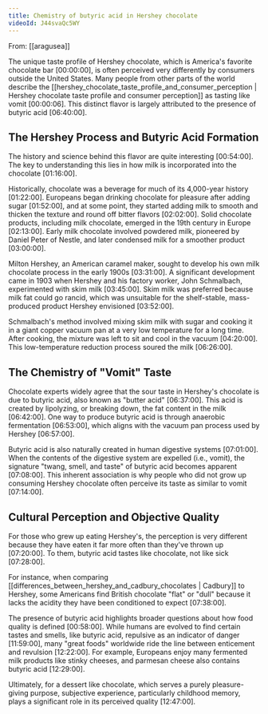 ```yaml
---
title: Chemistry of butyric acid in Hershey chocolate
videoId: J44svaQc5WY
---
```


From: [[aragusea]] <br/> 

The unique taste profile of Hershey chocolate, which is America's favorite chocolate bar <a class="yt-timestamp" data-t="00:00:00">[00:00:00]</a>, is often perceived very differently by consumers outside the United States. Many people from other parts of the world describe the [[hershey_chocolate_taste_profile_and_consumer_perception | Hershey chocolate taste profile and consumer perception]] as tasting like vomit <a class="yt-timestamp" data-t="00:00:06">[00:00:06]</a>. This distinct flavor is largely attributed to the presence of butyric acid <a class="yt-timestamp" data-t="06:40:00">[06:40:00]</a>.

## The Hershey Process and Butyric Acid Formation

The history and science behind this flavor are quite interesting <a class="yt-timestamp" data-t="00:54:00">[00:54:00]</a>. The key to understanding this lies in how milk is incorporated into the chocolate <a class="yt-timestamp" data-t="01:16:00">[01:16:00]</a>.

Historically, chocolate was a beverage for much of its 4,000-year history <a class="yt-timestamp" data-t="01:22:00">[01:22:00]</a>. Europeans began drinking chocolate for pleasure after adding sugar <a class="yt-timestamp" data-t="01:52:00">[01:52:00]</a>, and at some point, they started adding milk to smooth and thicken the texture and round off bitter flavors <a class="yt-timestamp" data-t="02:02:00">[02:02:00]</a>. Solid chocolate products, including milk chocolate, emerged in the 19th century in Europe <a class="yt-timestamp" data-t="02:13:00">[02:13:00]</a>. Early milk chocolate involved powdered milk, pioneered by Daniel Peter of Nestle, and later condensed milk for a smoother product <a class="yt-timestamp" data-t="03:00:00">[03:00:00]</a>.

Milton Hershey, an American caramel maker, sought to develop his own milk chocolate process in the early 1900s <a class="yt-timestamp" data-t="03:31:00">[03:31:00]</a>. A significant development came in 1903 when Hershey and his factory worker, John Schmalbach, experimented with skim milk <a class="yt-timestamp" data-t="03:45:00">[03:45:00]</a>. Skim milk was preferred because milk fat could go rancid, which was unsuitable for the shelf-stable, mass-produced product Hershey envisioned <a class="yt-timestamp" data-t="03:52:00">[03:52:00]</a>.

Schmalbach's method involved mixing skim milk with sugar and cooking it in a giant copper vacuum pan at a very low temperature for a long time. After cooking, the mixture was left to sit and cool in the vacuum <a class="yt-timestamp" data-t="04:20:00">[04:20:00]</a>. This low-temperature reduction process soured the milk <a class="yt-timestamp" data-t="06:26:00">[06:26:00]</a>.

## The Chemistry of "Vomit" Taste

Chocolate experts widely agree that the sour taste in Hershey's chocolate is due to butyric acid, also known as "butter acid" <a class="yt-timestamp" data-t="06:37:00">[06:37:00]</a>. This acid is created by lipolyzing, or breaking down, the fat content in the milk <a class="yt-timestamp" data-t="06:42:00">[06:42:00]</a>. One way to produce butyric acid is through anaerobic fermentation <a class="yt-timestamp" data-t="06:53:00">[06:53:00]</a>, which aligns with the vacuum pan process used by Hershey <a class="yt-timestamp" data-t="06:57:00">[06:57:00]</a>.

Butyric acid is also naturally created in human digestive systems <a class="yt-timestamp" data-t="07:01:00">[07:01:00]</a>. When the contents of the digestive system are expelled (i.e., vomit), the signature "twang, smell, and taste" of butyric acid becomes apparent <a class="yt-timestamp" data-t="07:08:00">[07:08:00]</a>. This inherent association is why people who did not grow up consuming Hershey chocolate often perceive its taste as similar to vomit <a class="yt-timestamp" data-t="07:14:00">[07:14:00]</a>.

## Cultural Perception and Objective Quality

For those who grew up eating Hershey's, the perception is very different because they have eaten it far more often than they've thrown up <a class="yt-timestamp" data-t="07:20:00">[07:20:00]</a>. To them, butyric acid tastes like chocolate, not like sick <a class="yt-timestamp" data-t="07:28:00">[07:28:00]</a>.

For instance, when comparing [[differences_between_hershey_and_cadbury_chocolates | Cadbury]] to Hershey, some Americans find British chocolate "flat" or "dull" because it lacks the acidity they have been conditioned to expect <a class="yt-timestamp" data-t="07:38:00">[07:38:00]</a>.

The presence of butyric acid highlights broader questions about how food quality is defined <a class="yt-timestamp" data-t="00:58:00">[00:58:00]</a>. While humans are evolved to find certain tastes and smells, like butyric acid, repulsive as an indicator of danger <a class="yt-timestamp" data-t="11:59:00">[11:59:00]</a>, many "great foods" worldwide ride the line between enticement and revulsion <a class="yt-timestamp" data-t="12:22:00">[12:22:00]</a>. For example, Europeans enjoy many fermented milk products like stinky cheeses, and parmesan cheese also contains butyric acid <a class="yt-timestamp" data-t="12:29:00">[12:29:00]</a>.

Ultimately, for a dessert like chocolate, which serves a purely pleasure-giving purpose, subjective experience, particularly childhood memory, plays a significant role in its perceived quality <a class="yt-timestamp" data-t="12:47:00">[12:47:00]</a>.